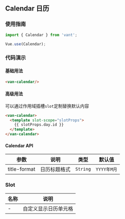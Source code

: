 ## Calendar 日历

### 使用指南

``` javascript
import { Calendar } from 'vant';

Vue.use(Calendar);
```

### 代码演示

#### 基础用法
```html 
<van-calendar/>
```

#### 高级用法
可以通过作用域插槽`slot`定制替换默认内容
```html
<van-calendar>
  <template slot-scope="slotProps">
    {{ slotProps.day.id }}
  </template>
</van-calendar>
```

#### Calendar API

| 参数 | 说明 | 类型 | 默认值 |
|-----------|-----------|-----------|-------------|
| title-format | 日历标题格式 | `String` | `YYYY年M月` |

### Slot

| 名称 | 说明 |
|-----------|-----------|
| - | 自定义显示日历单元格 |